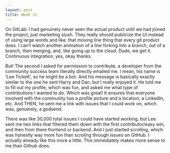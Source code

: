 ```yaml
---
layout: post
title: Week 11
---
```

On GitLab: I had genuinely never seen the actual product until we had joined the project, just marketing slush. They really should publicize the UI instead of using large words and like, that moving line thing that every git product does. I can’t watch another animation of a line forking into a branch, out of a branch, then merging, and, like going up to the cloud. Dude, we get it. Continuous integration, yes, okay thanks. 

<!--more-->

But! The second I asked for permission to contribute, a developer from the community success team literally directly emailed me. I mean, his name is ‘Lee Tickett’, so he might be a bot. And his message is basically exactly similar to the one he sent Harry and Dan, but I really enjoyed it. He told me to fill out my profile, which was fun, and asked me what type of contributions I wanted to do. Which was great! It ensures that everyone involved with the community has a profile picture and a location, a LinkedIn, etc. And THEN, he sent me a link with issues that I could work on, which was, genuinely, a godsend. 

There was like 30,000 total issues I could have started working, but Lee sent me two links that filtered them down with the first contributor/easy win, and then from there frontend or backend. And I just started scrolling, which was honestly way more fun than scroling through issues on GitHub. I actually already like this more a little. This immediately makes more sense to me than Github does.